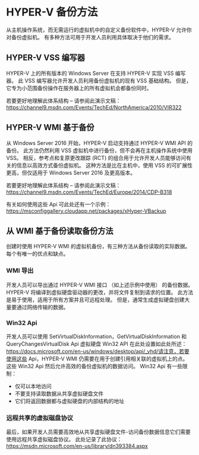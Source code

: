 # <a name="hyper-v-backup-approaches"></a>HYPER-V 备份方法
从主机操作系统，而无需运行的虚拟机中的自定义备份软件中，HYPER-V 允许你对备份虚拟机。  有多种方法可用于开发人员利用具体取决于他们的需求。
## <a name="hyper-v-vss-writer"></a>HYPER-V VSS 编写器
HYPER-V 上的所有版本的 Windows Server 在支持 HYPER-V 实现 VSS 编写器。  此 VSS 编写器允许开发人员利用备份虚拟机的现有 VSS 基础结构。  但是，它专为小范围备份操作在服务器上的所有虚拟机会都备份同时。

若要更好地理解此体系结构 – 请参阅此演示文稿：https://channel9.msdn.com/Events/TechEd/NorthAmerica/2010/VIR322
## <a name="hyper-v-wmi-based-backup"></a>HYPER-V WMI 基于备份
从 Windows Server 2016 开始，HYPER-V 启动支持通过 HYPER-V WMI API 的备份。  此方法仍然利用 VSS 虚拟机中进行备份，但不会再在主机操作系统中使用 VSS。  相反，参考点和复原更改跟踪 (RCT) 的组合用于允许开发人员能够访问有关的信息以高效方式备份虚拟机。  这种方法是比在主机中，使用 VSS 的可扩展性更高，但仅适用于 Windows Server 2016 及更高版本。

若要更好地理解此体系结构 – 请参阅此演示文稿：https://channel9.msdn.com/Events/TechEd/Europe/2014/CDP-B318 

有关如何使用这些 Api 可此处还有一个示例：https://msconfiggallery.cloudapp.net/packages/xHyper-VBackup
## <a name="methods-for-reading-backups-from-wmi-based-backup"></a>从 WMI 基于备份读取备份方法
创建时使用 HYPER-V WMI 的虚拟机备份，有三种方法从备份读取的实际数据。  每个有唯一的优点和缺点。
### <a name="wmi-export"></a>WMI 导出
开发人员可以导出通过 HYPER-V WMI 接口 （如上述示例中使用） 的备份数据。  HYPER-V 将编译到虚拟硬盘驱动器的更改，并将文件复制到请求的位置。  此方法是易于使用，适用于所有方案并且可远程处理。  但是，通常生成虚拟硬盘创建大量要通过网络传输的数据。
### <a name="win32-apis"></a>Win32 Api
开发人员可以使用 SetVirtualDiskInformation，GetVirtualDiskInformation 和 QueryChangesVirtualDisk Api 虚拟硬盘 Win32 API 在此处设置如此处所述：https://docs.microsoft.com/en-us/windows/desktop/api/_vhd/请注意，若要使用这些 Api，HYPER-V WMI 仍需要在用于创建引用相关联的虚拟机上的点。  这些 Win32 Api 然后允许高效的备份虚拟机的数据访问。  Win32 Api 有一些限制：
*   仅可以本地访问
*   不要支持读取数据从共享虚拟硬盘文件
*   它们将返回数据都与虚拟硬盘的内部结构的地址

### <a name="remote-shared-virtual-disk-protocol"></a>远程共享的虚拟磁盘协议
最后，如果开发人员需要高效地从共享虚拟硬盘文件-访问备份数据信息它们需要使用远程共享虚拟磁盘协议。  此处记录了此协议：https://msdn.microsoft.com/en-us/library/dn393384.aspx
